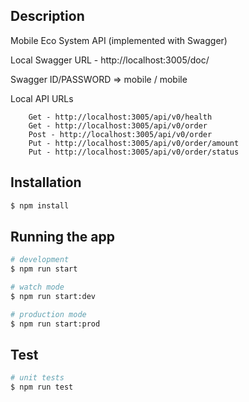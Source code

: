## Description

Mobile Eco System API (implemented with Swagger)

Local Swagger URL - http://localhost:3005/doc/

Swagger ID/PASSWORD => mobile / mobile

Local API URLs
```
    Get - http://localhost:3005/api/v0/health
    Get - http://localhost:3005/api/v0/order
    Post - http://localhost:3005/api/v0/order
    Put - http://localhost:3005/api/v0/order/amount
    Put - http://localhost:3005/api/v0/order/status    
```


## Installation

```bash
$ npm install
```

## Running the app

```bash
# development
$ npm run start

# watch mode
$ npm run start:dev

# production mode
$ npm run start:prod
```

## Test

```bash
# unit tests
$ npm run test
```
